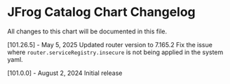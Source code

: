 # JFrog Catalog Chart Changelog
All changes to this chart will be documented in this file.

[101.26.5] - May 5, 2025
Updated router version to 7.165.2
Fix the issue where `router.serviceRegistry.insecure` is not being applied in the system yaml.

[101.0.0] - August 2, 2024
Initial release